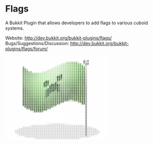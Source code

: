 Flags
=====

A Bukkit Plugin that allows developers to add flags to various cuboid systems.

Website: <http://dev.bukkit.org/bukkit-plugins/flags/>
Bugs/Suggestions/Discussion: <http://dev.bukkit.org/bukkit-plugins/flags/forum/>

 <pre style="font: 10px/5px monospace;"><span style="color: #ffffff;"></span><span style="color: #ffffff;">#</span><span style="color: #ffffff;">#</span><span style="color: #ffffff;">#</span><span style="color: #ffffff;">#</span><span style="color: #ffffff;">#</span><span style="color: #ffffff;">#</span><span style="color: #ffffff;">#</span><span style="color: #ffffff;">#</span><span style="color: #ffffff;">#</span><span style="color: #ffffff;">#</span><span style="color: #ffffff;">#</span><span style="color: #ffffff;">#</span><span style="color: #ffffff;">#</span><span style="color: #ffffff;">#</span><span style="color: #ffffff;">#</span><span style="color: #ffffff;">#</span><span style="color: #ffffff;">#</span><span style="color: #ffffff;">#</span><span style="color: #ffffff;">#</span><span style="color: #ffffff;">#</span><span style="color: #ffffff;">#</span><span style="color: #ffffff;">#</span><span style="color: #ffffff;">#</span><span style="color: #ffffff;">#</span><span style="color: #ffffff;">#</span><span style="color: #ffffff;">#</span><span style="color: #ffffff;">#</span><span style="color: #ffffff;">#</span><span style="color: #ffffff;">#</span><span style="color: #ffffff;">#</span><span style="color: #ffffff;">#</span><span style="color: #ffffff;">#</span><span style="color: #ffffff;">#</span><span style="color: #ffffff;">#</span><span style="color: #ffffff;">#</span><span style="color: #ffffff;">#</span><span style="color: #ffffff;">#</span><span style="color: #ffffff;">#</span><span style="color: #ffffff;">#</span><span style="color: #ffffff;">#</span><span style="color: #ffffff;">#</span><span style="color: #ffffff;">#</span><span style="color: #ffffff;">#</span><span style="color: #ffffff;">#</span><span style="color: #ffffff;">#</span><span style="color: #ffffff;">#</span><span style="color: #ffffff;">#</span><span style="color: #ffffff;">#</span><span style="color: #ffffff;">#</span><span style="color: #ffffff;">#</span><span style="color: #ffffff;">#</span><span style="color: #ffffff;">#</span><span style="color: #ffffff;">#</span><span style="color: #ffffff;">#
</span><span style="color: #ffffff;">#</span><span style="color: #ffffff;">#</span><span style="color: #ffffff;">#</span><span style="color: #ffffff;">#</span><span style="color: #ffffff;">#</span><span style="color: #ffffff;">#</span><span style="color: #ffffff;">#</span><span style="color: #ffffff;">#</span><span style="color: #ffffff;">#</span><span style="color: #ffffff;">#</span><span style="color: #ffffff;">#</span><span style="color: #ffffff;">#</span><span style="color: #ffffff;">#</span><span style="color: #ffffff;">#</span><span style="color: #ffffff;">#</span><span style="color: #ffffff;">#</span><span style="color: #ffffff;">#</span><span style="color: #ffffff;">#</span><span style="color: #ffffff;">#</span><span style="color: #ffffff;">#</span><span style="color: #ffffff;">#</span><span style="color: #ffffff;">#</span><span style="color: #ffffff;">#</span><span style="color: #ffffff;">#</span><span style="color: #ffffff;">#</span><span style="color: #ffffff;">#</span><span style="color: #ffffff;">#</span><span style="color: #ffffff;">#</span><span style="color: #ffffff;">#</span><span style="color: #ffffff;">#</span><span style="color: #ffffff;">#</span><span style="color: #ffffff;">#</span><span style="color: #ffffff;">#</span><span style="color: #ffffff;">#</span><span style="color: #ffffff;">#</span><span style="color: #ffffff;">#</span><span style="color: #ffffff;">#</span><span style="color: #ffffff;">#</span><span style="color: #ffffff;">#</span><span style="color: #ffffff;">#</span><span style="color: #ffffff;">#</span><span style="color: #ffffff;">#</span><span style="color: #ffffff;">#</span><span style="color: #ffffff;">#</span><span style="color: #ffffff;">#</span><span style="color: #ffffff;">#</span><span style="color: #ffffff;">#</span><span style="color: #ffffff;">#</span><span style="color: #ffffff;">#</span><span style="color: #ffffff;">#</span><span style="color: #ffffff;">#</span><span style="color: #ffffff;">#</span><span style="color: #ffffff;">#</span><span style="color: #ffffff;">#
</span><span style="color: #ffffff;">#</span><span style="color: #ffffff;">#####################################################
</span><span style="color: #ffffff;">#</span><span style="color: #ffffff;">########################################</span><span style="color: #5f5f5f;">#</span><span style="color: #b9b9b9;">#</span><span style="color: #5f5f5f;">#</span><span style="color: #ffffff;">##########
</span><span style="color: #ffffff;">#</span><span style="color: #ffffff;">##############################</span><span style="color: #e7f4e2;">#</span><span style="color: #9ed087;">#</span><span style="color: #96ca7d;">#</span><span style="color: #8dc575;">#</span><span style="color: #82bc6a;">#</span><span style="color: #77b560;">#</span><span style="color: #6caa56;">#</span><span style="color: #d6e7cf;">#</span><span style="color: #ffffff;">##</span><span style="color: #5f5f5f;">#</span><span style="color: #c9c9c9;">#</span><span style="color: #b9b9b9;">#</span><span style="color: #ffffff;">##########
</span><span style="color: #ffffff;">#</span><span style="color: #ffffff;">############################</span><span style="color: #cae7be;">#</span><span style="color: #acda9a;">#</span><span style="color: #a6d693;">#</span><span style="color: #9ed289;">#</span><span style="color: #96cb7e;">#</span><span style="color: #8ec576;">#</span><span style="color: #82bd6b;">#</span><span style="color: #78b561;">#</span><span style="color: #6dab56;">#</span><span style="color: #6ba853;">#</span><span style="color: #619d4a;">#</span><span style="color: #ffffff;">#</span><span style="color: #cfcfcf;">#</span><span style="color: #5f5f5f;">##</span><span style="color: #ffffff;">##########
</span><span style="color: #ffffff;">#</span><span style="color: #ffffff;">##########################</span><span style="color: #e3f3dc;">#</span><span style="color: #b5e0a3;">#</span><span style="color: #b1dd9f;">#</span><span style="color: #addb9b;">#</span><span style="color: #a7d794;">#</span><span style="color: #9fd289;">#</span><span style="color: #96cb7e;">#</span><span style="color: #8ec575;">#</span><span style="color: #82bd6a;">#</span><span style="color: #78b561;">#</span><span style="color: #6eab57;">#</span><span style="color: #6ba853;">#</span><span style="color: #619f4a;">#</span><span style="color: #599442;">#</span><span style="color: #e5ede1;">#</span><span style="color: #c9c9c9;">#</span><span style="color: #ffffff;">###########
</span><span style="color: #ffffff;">#</span><span style="color: #ffffff;">########</span><span style="color: #5f894e;">#</span><span style="color: #ffffff;">###############</span><span style="color: #eef8ea;">#</span><span style="color: #bce3aa;">#</span><span style="color: #b9e2a8;">#</span><span style="color: #b6e1a5;">#</span><span style="color: #b1dda1;">#</span><span style="color: #addb9c;">#</span><span style="color: #a6d694;">#</span><span style="color: #9ed188;">#</span><span style="color: #95ca7e;">#</span><span style="color: #8dc475;">#</span><span style="color: #82bd69;">#</span><span style="color: #77b360;">#</span><span style="color: #6dab56;">#</span><span style="color: #6ba853;">#</span><span style="color: #619e4a;">#</span><span style="color: #599442;">#</span><span style="color: #51893b;">#</span><span style="color: #c5c6c5;">#</span><span style="color: #ffffff;">###########
</span><span style="color: #ffffff;">#</span><span style="color: #ffffff;">########</span><span style="color: #4a7b35;">#</span><span style="color: #50883d;">#</span><span style="color: #ffffff;">############</span><span style="color: #f7fcf5;">#</span><span style="color: #bae2a8;">#</span><span style="color: #bce4aa;">#</span><span style="color: #bde4ab;">#</span><span style="color: #bae2a8;">#</span><span style="color: #b6e1a5;">#</span><span style="color: #b1dda0;">#</span><span style="color: #acda9b;">#</span><span style="color: #a4d590;">#</span><span style="color: #99ce83;">#</span><span style="color: #8fc877;">#</span><span style="color: #8ec576;">#</span><span style="color: #84bd6b;">#</span><span style="color: #79b662;">#</span><span style="color: #70ad58;">#</span><span style="color: #63a04d;">#</span><span style="color: #609d4a;">#</span><span style="color: #599441;">#</span><span style="color: #51883b;">#</span><span style="color: #c0c0c0;">#</span><span style="color: #ffffff;">###########
</span><span style="color: #ffffff;">#</span><span style="color: #ffffff;">########</span><span style="color: #4a7c37;">#</span><span style="color: #51893e;">#</span><span style="color: #599545;">#</span><span style="color: #ffffff;">#########</span><span style="color: #fdfefd;">#</span><span style="color: #b5e0a4;">#</span><span style="color: #bae3a9;">#</span><span style="color: #bce4ac;">#</span><span style="color: #bee5ac;">#</span><span style="color: #bde5ab;">#</span><span style="color: #b9e2a7;">#</span><span style="color: #b5e0a2;">#</span><span style="color: #aedc9d;">#</span><span style="color: #a9d998;">#</span><span style="color: #a0d38c;">#</span><span style="color: #97cc80;">#</span><span style="color: #8cc574;">#</span><span style="color: #89c272;">#</span><span style="color: #80ba69;">#</span><span style="color: #77b35f;">#</span><span style="color: #6eab57;">#</span><span style="color: #5c9946;">#</span><span style="color: #548d3f;">#</span><span style="color: #589441;">#</span><span style="color: #50883a;">#</span><span style="color: #bababb;">#</span><span style="color: #ffffff;">###########
</span><span style="color: #ffffff;">#</span><span style="color: #ffffff;">########</span><span style="color: #4a7c37;">#</span><span style="color: #528a3e;">#</span><span style="color: #5b9746;">#</span><span style="color: #63a24f;">#</span><span style="color: #6aab56;">#</span><span style="color: #fafcf9;">#</span><span style="color: #ffffff;">####</span><span style="color: #ddefd6;">#</span><span style="color: #b3dda1;">#</span><span style="color: #b5e0a3;">#</span><span style="color: #b7e1a6;">#</span><span style="color: #bce3a9;">#</span><span style="color: #bee4ac;">#</span><span style="color: #bde5ab;">#</span><span style="color: #bbe3a9;">#</span><span style="color: #b6e1a4;">#</span><span style="color: #b1de9f;">#</span><span style="color: #abda99;">#</span><span style="color: #a6d693;">#</span><span style="color: #9bd087;">#</span><span style="color: #94ca7c;">#</span><span style="color: #87c16f;">#</span><span style="color: #85bf6d;">#</span><span style="color: #7cb864;">#</span><span style="color: #74b05c;">#</span><span style="color: #6ba854;">#</span><span style="color: #5a9545;">#</span><span style="color: #538b3e;">#</span><span style="color: #4b8038;">#</span><span style="color: #4c8036;">#</span><span style="color: #b5b5b6;">#</span><span style="color: #ffffff;">###########
</span><span style="color: #ffffff;">#</span><span style="color: #ffffff;">########</span><span style="color: #538c3e;">#</span><span style="color: #51893e;">#</span><span style="color: #5b9746;">#</span><span style="color: #64a350;">#</span><span style="color: #6dad58;">#</span><span style="color: #78b761;">#</span><span style="color: #83c06c;">#</span><span style="color: #8cc876;">#</span><span style="color: #a1d18a;">#</span><span style="color: #a9d798;">#</span><span style="color: #afdb9d;">#</span><span style="color: #b4dea1;">#</span><span style="color: #b6e0a4;">#</span><span style="color: #b7e1a6;">#</span><span style="color: #bae3a8;">#</span><span style="color: #bce4ab;">#</span><span style="color: #bae4a9;">#</span><span style="color: #b7e2a5;">#</span><span style="color: #b2dfa1;">#</span><span style="color: #addc9d;">#</span><span style="color: #a8d896;">#</span><span style="color: #a1d38c;">#</span><span style="color: #96cd81;">#</span><span style="color: #8dc776;">#</span><span style="color: #82bd6a;">#</span><span style="color: #80bb68;">#</span><span style="color: #79b560;">#</span><span style="color: #70ac58;">#</span><span style="color: #67a550;">#</span><span style="color: #579242;">#</span><span style="color: #51893d;">#</span><span style="color: #4b7d36;">#</span><span style="color: #447331;">#</span><span style="color: #afb0b0;">#</span><span style="color: #ffffff;">###########
</span><span style="color: #ffffff;">#</span><span style="color: #ffffff;">########</span><span style="color: #538a3d;">#</span><span style="color: #5c9746;">#</span><span style="color: #5a9646;">#</span><span style="color: #64a350;">#</span><span style="color: #6eae59;">#</span><span style="color: #79b864;">#</span><span style="color: #83c16e;">#</span><span style="color: #8ec878;">#</span><span style="color: #a2d38d;">#</span><span style="color: #aad898;">#</span><span style="color: #b0dc9d;">#</span><span style="color: #b3dea1;">#</span><span style="color: #b5e0a3;">#</span><span style="color: #b6e1a5;">#</span><span style="color: #b8e2a7;">#</span><span style="color: #b8e3a8;">#</span><span style="color: #b8e2a7;">#</span><span style="color: #b3dfa2;">#</span><span style="color: #afdd9d;">#</span><span style="color: #779e68;">#</span><span style="color: #031100;">#</span><span style="color: #9fd489;">#</span><span style="color: #93c97b;">#</span><span style="color: #8dc574;">#</span><span style="color: #82bd6a;">#</span><span style="color: #77b560;">#</span><span style="color: #6fac58;">#</span><span style="color: #67a551;">#</span><span style="color: #619e4b;">#</span><span style="color: #538c3f;">#</span><span style="color: #4e8439;">#</span><span style="color: #487a35;">#</span><span style="color: #437130;">#</span><span style="color: #aaaaab;">#</span><span style="color: #ffffff;">###########
</span><span style="color: #ffffff;">#</span><span style="color: #ffffff;">########</span><span style="color: #51883c;">#</span><span style="color: #5a9544;">#</span><span style="color: #65a14f;">#</span><span style="color: #66a451;">#</span><span style="color: #6dad58;">#</span><span style="color: #79b864;">#</span><span style="color: #83c16e;">#</span><span style="color: #90c878;">#</span><span style="color: #a2d38d;">#</span><span style="color: #aad898;">#</span><span style="color: #aedb9d;">#</span><span style="color: #b2dda1;">#</span><span style="color: #b3dfa2;">#</span><span style="color: #b4e0a4;">#</span><span style="color: #b5e0a5;">##</span><span style="color: #b4dfa2;">#</span><span style="color: #addb9c;">#</span><span style="color: #030f00;">#</span><span style="color: #0b3600;">#</span><span style="color: #0b4c00;">#</span><span style="color: #9cd185;">#</span><span style="color: #8fc577;">#</span><span style="color: #85bf6d;">#</span><span style="color: #7bb763;">#</span><span style="color: #72af5b;">#</span><span style="color: #6aa853;">#</span><span style="color: #639f4c;">#</span><span style="color: #5c9847;">#</span><span style="color: #4a7d38;">#</span><span style="color: #467533;">#</span><span style="color: #477632;">#</span><span style="color: #416e2e;">#</span><span style="color: #a5a5a5;">#</span><span style="color: #ffffff;">###########
</span><span style="color: #ffffff;">#</span><span style="color: #ffffff;">########</span><span style="color: #4e8439;">#</span><span style="color: #589242;">#</span><span style="color: #629f4c;">#</span><span style="color: #6da956;">#</span><span style="color: #78b460;">#</span><span style="color: #79b764;">#</span><span style="color: #83c16c;">#</span><span style="color: #8fc877;">#</span><span style="color: #a1d28c;">#</span><span style="color: #a9d796;">#</span><span style="color: #adda9c;">#</span><span style="color: #b1dd9e;">#</span><span style="color: #b1dda0;">#</span><span style="color: #b1dea0;">#</span><span style="color: #b1dfa2;">#</span><span style="color: #b1dea1;">#</span><span style="color: #afdd9e;">#</span><span style="color: #a3d392;">#</span><span style="color: #125000;">#</span><span style="color: #136100;">#</span><span style="color: #085100;">#</span><span style="color: #94cb7c;">#</span><span style="color: #88c06f;">#</span><span style="color: #7db865;">#</span><span style="color: #74b15e;">#</span><span style="color: #6ba854;">#</span><span style="color: #64a14d;">#</span><span style="color: #5d9b48;">#</span><span style="color: #589342;">#</span><span style="color: #467835;">#</span><span style="color: #426f31;">#</span><span style="color: #3e682c;">#</span><span style="color: #3f6a2c;">#</span><span style="color: #a0a0a0;">#</span><span style="color: #ffffff;">###########
</span><span style="color: #ffffff;">#</span><span style="color: #ffffff;">########</span><span style="color: #51873a;">#</span><span style="color: #558f40;">#</span><span style="color: #609c4a;">#</span><span style="color: #6ba854;">#</span><span style="color: #75b15e;">#</span><span style="color: #81bc69;">#</span><span style="color: #8dc574;">#</span><span style="color: #96cb7f;">#</span><span style="color: #9fd289;">#</span><span style="color: #a6d692;">#</span><span style="color: #aad999;">#</span><span style="color: #adda9b;">#</span><span style="color: #aedc9c;">#</span><span style="color: #b0e0a0;">#</span><span style="color: #abda9a;">#</span><span style="color: #addc9c;">#</span><span style="color: #a9d998;">#</span><span style="color: #a1d18e;">#</span><span style="color: #105b00;">#</span><span style="color: #0a5a00;">#</span><span style="color: #7faf6d;">#</span><span style="color: #88c170;">#</span><span style="color: #7fba67;">#</span><span style="color: #75b25e;">#</span><span style="color: #6cab56;">#</span><span style="color: #65a24e;">#</span><span style="color: #5d9a48;">#</span><span style="color: #589442;">#</span><span style="color: #538d3e;">#</span><span style="color: #447231;">#</span><span style="color: #3f6a2e;">#</span><span style="color: #3b652b;">#</span><span style="color: #385e27;">#</span><span style="color: #9a9a9a;">#</span><span style="color: #ffffff;">###########
</span><span style="color: #ffffff;">#</span><span style="color: #ffffff;">########</span><span style="color: #4f8639;">#</span><span style="color: #589441;">#</span><span style="color: #5c9847;">#</span><span style="color: #67a451;">#</span><span style="color: #72af5b;">#</span><span style="color: #7eb966;">#</span><span style="color: #88c270;">#</span><span style="color: #93c97b;">#</span><span style="color: #9bce85;">#</span><span style="color: #a1d38d;">#</span><span style="color: #a7d695;">#</span><span style="color: #aadb98;">#</span><span style="color: #000600;">#</span><span style="color: #082000;">#</span><span style="color: #a7d695;">#</span><span style="color: #a8d896;">#</span><span style="color: #a3d58f;">#</span><span style="color: #99cc84;">#</span><span style="color: #3b7f2e;">#</span><span style="color: #91c779;">#</span><span style="color: #89c271;">#</span><span style="color: #7fbb67;">#</span><span style="color: #75b25d;">#</span><span style="color: #66a551;">#</span><span style="color: #5e9a49;">#</span><span style="color: #589343;">#</span><span style="color: #538a3e;">#</span><span style="color: #4e8339;">#</span><span style="color: #4c7f37;">#</span><span style="color: #3f6a2e;">#</span><span style="color: #3b652b;">#</span><span style="color: #386028;">#</span><span style="color: #355b25;">#</span><span style="color: #959595;">#</span><span style="color: #ffffff;">###########
</span><span style="color: #ffffff;">#</span><span style="color: #ffffff;">########</span><span style="color: #4c8236;">#</span><span style="color: #548f3e;">#</span><span style="color: #5f9c48;">#</span><span style="color: #63a04d;">#</span><span style="color: #6eab57;">#</span><span style="color: #7ab662;">#</span><span style="color: #84be6d;">#</span><span style="color: #8fc577;">#</span><span style="color: #97cc81;">#</span><span style="color: #9ed089;">#</span><span style="color: #a5d990;">#</span><span style="color: #082100;">#</span><span style="color: #0f4600;">#</span><span style="color: #145a00;">#</span><span style="color: #a1d38e;">#</span><span style="color: #a0d38b;">#</span><span style="color: #9dd685;">#</span><span style="color: #062503;">#</span><span style="color: #92c77a;">#</span><span style="color: #89c271;">#</span><span style="color: #7fbb67;">#</span><span style="color: #6eae5a;">#</span><span style="color: #66a551;">#</span><span style="color: #5e9a49;">#</span><span style="color: #569242;">#</span><span style="color: #52893e;">#</span><span style="color: #4c8238;">#</span><span style="color: #487a34;">#</span><span style="color: #457431;">#</span><span style="color: #457531;">#</span><span style="color: #3e6b2d;">#</span><span style="color: #365d25;">#</span><span style="color: #345723;">#</span><span style="color: #909090;">#</span><span style="color: #ffffff;">###########
</span><span style="color: #ffffff;">#</span><span style="color: #ffffff;">########</span><span style="color: #487c33;">#</span><span style="color: #51893b;">#</span><span style="color: #5b9744;">#</span><span style="color: #65a24e;">#</span><span style="color: #68a652;">#</span><span style="color: #74b25d;">#</span><span style="color: #7fbb68;">#</span><span style="color: #89c272;">#</span><span style="color: #93c87a;">#</span><span style="color: #98cc82;">#</span><span style="color: #a0d48a;">#</span><span style="color: #0b5200;">#</span><span style="color: #0e5e00;">#</span><span style="color: #0e5700;">#</span><span style="color: #9cd285;">#</span><span style="color: #000000;">#</span><span style="color: #012500;">#</span><span style="color: #063705;">#</span><span style="color: #000600;">#</span><span style="color: #467139;">#</span><span style="color: #6ead58;">#</span><span style="color: #65a551;">#</span><span style="color: #5e9a49;">#</span><span style="color: #569142;">#</span><span style="color: #4f873b;">#</span><span style="color: #4b8037;">#</span><span style="color: #477833;">#</span><span style="color: #437230;">#</span><span style="color: #416c2d;">#</span><span style="color: #416e2c;">#</span><span style="color: #3f6b2b;">#</span><span style="color: #3d6729;">#</span><span style="color: #325420;">#</span><span style="color: #8a8a8a;">#</span><span style="color: #ffffff;">###########
</span><span style="color: #ffffff;">#</span><span style="color: #ffffff;">########</span><span style="color: #45752f;">#</span><span style="color: #4e8438;">#</span><span style="color: #579141;">#</span><span style="color: #609e4a;">#</span><span style="color: #64a14e;">#</span><span style="color: #6fad59;">#</span><span style="color: #79b662;">#</span><span style="color: #83be6b;">#</span><span style="color: #88c271;">#</span><span style="color: #8fc677;">#</span><span style="color: #97ce7e;">#</span><span style="color: #054f00;">#</span><span style="color: #035400;">#</span><span style="color: #9fcf89;">#</span><span style="color: #032802;">#</span><span style="color: #003d00;">#</span><span style="color: #004a00;">#</span><span style="color: #003300;">#</span><span style="color: #002d00;">#</span><span style="color: #407233;">#</span><span style="color: #64a350;">#</span><span style="color: #5d9a49;">#</span><span style="color: #559043;">#</span><span style="color: #4f853a;">#</span><span style="color: #487b37;">#</span><span style="color: #467633;">#</span><span style="color: #426f2e;">#</span><span style="color: #3f6b2c;">#</span><span style="color: #3c6629;">#</span><span style="color: #3d6829;">#</span><span style="color: #3c6528;">#</span><span style="color: #3a6226;">#</span><span style="color: #375e24;">#</span><span style="color: #848585;">#</span><span style="color: #ffffff;">###########
</span><span style="color: #ffffff;">#</span><span style="color: #ffffff;">########</span><span style="color: #3c6428;">#</span><span style="color: #437330;">#</span><span style="color: #538c3c;">#</span><span style="color: #5d9746;">#</span><span style="color: #5e9b49;">#</span><span style="color: #69a754;">#</span><span style="color: #73b05d;">#</span><span style="color: #7bb864;">#</span><span style="color: #81bd69;">#</span><span style="color: #87c170;">#</span><span style="color: #8cc775;">#</span><span style="color: #aad790;">#</span><span style="color: #8ec776;">#</span><span style="color: #8ec676;">#</span><span style="color: #013501;">#</span><span style="color: #004600;">#</span><span style="color: #003f00;">#</span><span style="color: #003800;">#</span><span style="color: #003000;">#</span><span style="color: #3b692e;">#</span><span style="color: #5c9847;">#</span><span style="color: #548f42;">#</span><span style="color: #4e833a;">#</span><span style="color: #4d8139;">#</span><span style="color: #4c8137;">#</span><span style="color: #3a632a;">#</span><span style="color: #375d27;">#</span><span style="color: #355924;">#</span><span style="color: #385e26;">#</span><span style="color: #3b6227;">#</span><span style="color: #385f25;">#</span><span style="color: #375e24;">#</span><span style="color: #365c23;">#</span><span style="color: #7f807f;">#</span><span style="color: #ffffff;">###########
</span><span style="color: #ffffff;">#</span><span style="color: #ffffff;">########</span><span style="color: #386026;">#</span><span style="color: #3f6a2a;">#</span><span style="color: #477832;">#</span><span style="color: #579241;">#</span><span style="color: #599644;">#</span><span style="color: #63a14e;">#</span><span style="color: #6dab57;">#</span><span style="color: #74b25d;">#</span><span style="color: #79b662;">#</span><span style="color: #7fba68;">#</span><span style="color: #82be6b;">#</span><span style="color: #83be6c;">#</span><span style="color: #6a9e58;">#</span><span style="color: #000d00;">#</span><span style="color: #003700;">#</span><span style="color: #003b00;">#</span><span style="color: #003500;">#</span><span style="color: #002e00;">#</span><span style="color: #002500;">#</span><span style="color: #356129;">#</span><span style="color: #528c3f;">#</span><span style="color: #558f3f;">#</span><span style="color: #4f863a;">#</span><span style="color: #4a7e35;">#</span><span style="color: #457731;">#</span><span style="color: #355b25;">#</span><span style="color: #335722;">#</span><span style="color: #315321;">#</span><span style="color: #2f4f1f;">#</span><span style="color: #355a22;">#</span><span style="color: #365c23;">#</span><span style="color: #355a22;">#</span><span style="color: #345921;">#</span><span style="color: #7b7b7b;">#</span><span style="color: #ffffff;">###########
</span><span style="color: #ffffff;">#</span><span style="color: #ffffff;">########</span><span style="color: #365b24;">#</span><span style="color: #3c6428;">#</span><span style="color: #42712f;">#</span><span style="color: #4b7e35;">#</span><span style="color: #548e40;">#</span><span style="color: #5d9948;">#</span><span style="color: #66a44f;">#</span><span style="color: #6dab58;">#</span><span style="color: #71b05b;">#</span><span style="color: #76b460;">#</span><span style="color: #78b662;">#</span><span style="color: #7cb864;">#</span><span style="color: #375d2d;">#</span><span style="color: #003000;">#</span><span style="color: #003500;">#</span><span style="color: #003100;">#</span><span style="color: #002700;">#</span><span style="color: #6ca853;">#</span><span style="color: #001900;">#</span><span style="color: #315825;">#</span><span style="color: #4b8138;">#</span><span style="color: #4e8438;">#</span><span style="color: #487b33;">#</span><span style="color: #44742f;">#</span><span style="color: #426e2c;">#</span><span style="color: #325421;">#</span><span style="color: #30501f;">#</span><span style="color: #2e4d1f;">#</span><span style="color: #2d4c1d;">#</span><span style="color: #325620;">#</span><span style="color: #32551f;">#</span><span style="color: #32541f;">#</span><span style="color: #335620;">#</span><span style="color: #7b7b7b;">#</span><span style="color: #ffffff;">###########
</span><span style="color: #ffffff;">#</span><span style="color: #ffffff;">########</span><span style="color: #345921;">#</span><span style="color: #375f24;">#</span><span style="color: #3f6b2b;">#</span><span style="color: #467631;">#</span><span style="color: #50863a;">#</span><span style="color: #589242;">#</span><span style="color: #619d4a;">#</span><span style="color: #67a551;">#</span><span style="color: #6eab57;">#</span><span style="color: #73b05b;">#</span><span style="color: #74b25d;">#</span><span style="color: #75b25e;">#</span><span style="color: #335f29;">#</span><span style="color: #002e00;">#</span><span style="color: #002c00;">#</span><span style="color: #5a9047;">#</span><span style="color: #5c9847;">#</span><span style="color: #528c3f;">#</span><span style="color: #4b8037;">#</span><span style="color: #4b7e38;">#</span><span style="color: #457532;">#</span><span style="color: #487932;">#</span><span style="color: #42722f;">#</span><span style="color: #3f6c2b;">#</span><span style="color: #3c6527;">#</span><span style="color: #2e4e1f;">#</span><span style="color: #2d4c1d;">#</span><span style="color: #2b4a1c;">#</span><span style="color: #2a491b;">#</span><span style="color: #31541e;">#</span><span style="color: #30521d;">###</span><span style="color: #7b7b7b;">#</span><span style="color: #ffffff;">###########
</span><span style="color: #ffffff;">#</span><span style="color: #ffffff;">########</span><span style="color: #385f23;">#</span><span style="color: #385f24;">#</span><span style="color: #3b6328;">#</span><span style="color: #406f2d;">#</span><span style="color: #4a7e35;">#</span><span style="color: #528b3e;">#</span><span style="color: #599444;">#</span><span style="color: #609c4a;">#</span><span style="color: #66a450;">#</span><span style="color: #6aa854;">#</span><span style="color: #6ba955;">#</span><span style="color: #6caa55;">#</span><span style="color: #305825;">#</span><span style="color: #002300;">#</span><span style="color: #5a9646;">#</span><span style="color: #599544;">#</span><span style="color: #599443;">#</span><span style="color: #4e863b;">#</span><span style="color: #487b36;">#</span><span style="color: #447331;">#</span><span style="color: #3e6a2c;">#</span><span style="color: #41702e;">#</span><span style="color: #3f6a2a;">#</span><span style="color: #3a6126;">#</span><span style="color: #325520;">#</span><span style="color: #355b21;">#</span><span style="color: #345921;">#</span><span style="color: #2e4d1c;">#</span><span style="color: #29471a;">#</span><span style="color: #2f521d;">#</span><span style="color: #30521d;">##</span><span style="color: #30511d;">#</span><span style="color: #7b7b7b;">#</span><span style="color: #ffffff;">###########
</span><span style="color: #ffffff;">#</span><span style="color: #ffffff;">########</span><span style="color: #375f22;">#</span><span style="color: #396125;">#</span><span style="color: #3d6727;">#</span><span style="color: #3d682a;">#</span><span style="color: #467631;">#</span><span style="color: #4c8237;">#</span><span style="color: #538c3e;">#</span><span style="color: #579343;">#</span><span style="color: #609c49;">#</span><span style="color: #62a04d;">#</span><span style="color: #63a14e;">##</span><span style="color: #2b5122;">#</span><span style="color: #001700;">#</span><span style="color: #579342;">#</span><span style="color: #558f40;">#</span><span style="color: #51893d;">#</span><span style="color: #467833;">#</span><span style="color: #41702f;">#</span><span style="color: #3d682b;">#</span><span style="color: #396128;">#</span><span style="color: #385e26;">#</span><span style="color: #325621;">#</span><span style="color: #315320;">#</span><span style="color: #30501e;">#</span><span style="color: #335720;">####</span><span style="color: #33571f;">#</span><span style="color: #30511d;">#</span><span style="color: #2f511d;">##</span><span style="color: #7b7b7b;">#</span><span style="color: #ffffff;">###########
</span><span style="color: #ffffff;">#</span><span style="color: #ffffff;">########</span><span style="color: #375f23;">#</span><span style="color: #385e22;">#</span><span style="color: #3b6425;">#</span><span style="color: #3f6b29;">#</span><span style="color: #406c2c;">#</span><span style="color: #477933;">#</span><span style="color: #4d8338;">#</span><span style="color: #538b3d;">#</span><span style="color: #589243;">#</span><span style="color: #5b9645;">#</span><span style="color: #5b9846;">#</span><span style="color: #5b9746;">#</span><span style="color: #27481e;">#</span><span style="color: #629f49;">#</span><span style="color: #51893d;">#</span><span style="color: #4e8439;">#</span><span style="color: #4a7d35;">#</span><span style="color: #406d2d;">#</span><span style="color: #3c662a;">#</span><span style="color: #3d672a;">#</span><span style="color: #3d6828;">#</span><span style="color: #325520;">#</span><span style="color: #30521e;">#</span><span style="color: #2e4f1d;">##</span><span style="color: #335720;">##</span><span style="color: #345820;">#</span><span style="color: #345821;">#</span><span style="color: #345820;">##</span><span style="color: #31541e;">#</span><span style="color: #2f511d;">#</span><span style="color: #7b7b7b;">#</span><span style="color: #ffffff;">###########
</span><span style="color: #ffffff;">#</span><span style="color: #ffffff;">########</span><span style="color: #386123;">#</span><span style="color: #385f22;">#</span><span style="color: #396124;">#</span><span style="color: #3c6627;">#</span><span style="color: #386027;">#</span><span style="color: #3d682b;">#</span><span style="color: #437231;">#</span><span style="color: #4b7f36;">#</span><span style="color: #528a3d;">#</span><span style="color: #558f3f;">#</span><span style="color: #579141;">#</span><span style="color: #579040;">#</span><span style="color: #528a3d;">#</span><span style="color: #4d8339;">#</span><span style="color: #4a7f36;">#</span><span style="color: #467932;">#</span><span style="color: #427231;">#</span><span style="color: #3a6429;">#</span><span style="color: #416c2a;">#</span><span style="color: #3d6728;">#</span><span style="color: #3b6326;">#</span><span style="color: #30511e;">#</span><span style="color: #2e4f1d;">###</span><span style="color: #345821;">####</span><span style="color: #345820;">###</span><span style="color: #335820;">#</span><span style="color: #7b7b7b;">#</span><span style="color: #ffffff;">###########
</span><span style="color: #ffffff;">#</span><span style="color: #ffffff;">########</span><span style="color: #2d4c1b;">#</span><span style="color: #375e23;">#</span><span style="color: #375e22;">#</span><span style="color: #396225;">#</span><span style="color: #345923;">#</span><span style="color: #3a6128;">#</span><span style="color: #3d692b;">#</span><span style="color: #426f2f;">#</span><span style="color: #4d8237;">#</span><span style="color: #508639;">#</span><span style="color: #51873a;">#</span><span style="color: #508639;">#</span><span style="color: #4b7f36;">#</span><span style="color: #467833;">#</span><span style="color: #437431;">#</span><span style="color: #406e2d;">#</span><span style="color: #42702d;">#</span><span style="color: #3e6a29;">#</span><span style="color: #3c6628;">#</span><span style="color: #3a6325;">#</span><span style="color: #385f23;">#</span><span style="color: #2e4f1c;">##</span><span style="color: #2e4f1d;">#</span><span style="color: #8c9d82;">#</span><span style="color: #c2cdbc;">#</span><span style="color: #90a486;">#</span><span style="color: #375a24;">#</span><span style="color: #345821;">#</span><span style="color: #345820;">##</span><span style="color: #335820;">#</span><span style="color: #345820;">#</span><span style="color: #7b7b7b;">#</span><span style="color: #ffffff;">###########
</span><span style="color: #ffffff;">#</span><span style="color: #ffffff;">########</span><span style="color: #2d4c1b;">#</span><span style="color: #2c4c1b;">#</span><span style="color: #31541e;">#</span><span style="color: #375e22;">#</span><span style="color: #325620;">#</span><span style="color: #355a23;">#</span><span style="color: #396128;">#</span><span style="color: #3c662b;">#</span><span style="color: #467932;">#</span><span style="color: #497c33;">#</span><span style="color: #497c34;">#</span><span style="color: #487c33;">#</span><span style="color: #457431;">#</span><span style="color: #416e2d;">#</span><span style="color: #426f2d;">#</span><span style="color: #416d2a;">#</span><span style="color: #3d6728;">#</span><span style="color: #3b6526;">#</span><span style="color: #386124;">#</span><span style="color: #385e22;">#</span><span style="color: #375e22;">#</span><span style="color: #5a744c;">#</span><span style="color: #ffffff;">#######</span><span style="color: #889d7d;">#</span><span style="color: #335820;">#</span><span style="color: #345820;">##</span><span style="color: #7b7b7b;">#</span><span style="color: #ffffff;">###########
</span><span style="color: #ffffff;">#</span><span style="color: #ffffff;">########</span><span style="color: #2d4c1b;">#</span><span style="color: #2c4c1b;">##</span><span style="color: #2c4d1b;">#</span><span style="color: #31521e;">#</span><span style="color: #335721;">#</span><span style="color: #355a23;">#</span><span style="color: #385f26;">#</span><span style="color: #426f2d;">#</span><span style="color: #43732f;">#</span><span style="color: #447330;">#</span><span style="color: #43722f;">#</span><span style="color: #3e692b;">#</span><span style="color: #406c2a;">#</span><span style="color: #3d6828;">#</span><span style="color: #3b6527;">#</span><span style="color: #3a6326;">#</span><span style="color: #386024;">#</span><span style="color: #375e22;">#</span><span style="color: #51733f;">#</span><span style="color: #ffffff;">###########</span><span style="color: #355921;">#</span><span style="color: #345820;">#</span><span style="color: #7b7b7b;">#</span><span style="color: #ffffff;">###########
</span><span style="color: #ffffff;">#</span><span style="color: #ffffff;">########</span><span style="color: #2c4b1b;">#</span><span style="color: #2c4c1b;">#</span><span style="color: #2d4c1b;">##</span><span style="color: #2e4e1c;">#</span><span style="color: #2f4f1e;">#</span><span style="color: #335621;">#</span><span style="color: #345923;">#</span><span style="color: #3e6828;">#</span><span style="color: #3e6a2a;">#</span><span style="color: #355a24;">#</span><span style="color: #335721;">#</span><span style="color: #385f25;">#</span><span style="color: #3b6527;">#</span><span style="color: #3a6326;">#</span><span style="color: #386124;">#</span><span style="color: #375e22;">##</span><span style="color: #ffffff;">##############</span><span style="color: #e7ebe4;">#</span><span style="color: #7b7b7b;">#</span><span style="color: #ffffff;">###########
</span><span style="color: #ffffff;">#</span><span style="color: #ffffff;">#########</span><span style="color: #2c4b1b;">#</span><span style="color: #2c4c1b;">#</span><span style="color: #2d4c1b;">#</span><span style="color: #2d4d1c;">#</span><span style="color: #2e4e1c;">#</span><span style="color: #2f4f1e;">#</span><span style="color: #30521f;">#</span><span style="color: #31531f;">#</span><span style="color: #325420;">#</span><span style="color: #315420;">#</span><span style="color: #31531f;">#</span><span style="color: #355a22;">#</span><span style="color: #386124;">#</span><span style="color: #385f23;">#</span><span style="color: #375e22;">#</span><span style="color: #c6d1c0;">#</span><span style="color: #ffffff;">################</span><span style="color: #7b7b7b;">#</span><span style="color: #ffffff;">###########
</span><span style="color: #ffffff;">#</span><span style="color: #ffffff;">##########</span><span style="color: #3b582b;">#</span><span style="color: #2d4c1b;">#</span><span style="color: #2d4d1b;">#</span><span style="color: #2e4e1d;">###</span><span style="color: #2e4f1d;">####</span><span style="color: #33561f;">#</span><span style="color: #375e22;">#</span><span style="color: #537441;">#</span><span style="color: #ffffff;">##################</span><span style="color: #7b7b7b;">#</span><span style="color: #ffffff;">###########
</span><span style="color: #ffffff;">#</span><span style="color: #ffffff;">###########</span><span style="color: #f0f2ee;">#</span><span style="color: #2d4c1b;">#</span><span style="color: #2d4d1c;">#</span><span style="color: #2e4e1d;">##</span><span style="color: #2d4c1c;">#</span><span style="color: #2d4d1c;">###</span><span style="color: #3e5f2d;">#</span><span style="color: #ffffff;">####################</span><span style="color: #7b7b7b;">#</span><span style="color: #ffffff;">###########
</span><span style="color: #ffffff;">#</span><span style="color: #ffffff;">#############</span><span style="color: #e2e7e0;">#</span><span style="color: #2d4d1c;">##</span><span style="color: #2d4c1c;">##</span><span style="color: #5e7651;">#</span><span style="color: #ffffff;">######################</span><span style="color: #7b7b7b;">#</span><span style="color: #ffffff;">###########
</span><span style="color: #ffffff;">#</span><span style="color: #ffffff;">#########################################</span><span style="color: #7b7b7b;">#</span><span style="color: #ffffff;">###########
</span><span style="color: #ffffff;">#</span><span style="color: #ffffff;">#########################################</span><span style="color: #7b7b7b;">#</span><span style="color: #ffffff;">###########
</span><span style="color: #ffffff;">#</span><span style="color: #ffffff;">#########################################</span><span style="color: #7b7b7b;">#</span><span style="color: #ffffff;">###########
</span><span style="color: #ffffff;">#</span><span style="color: #ffffff;">#########################################</span><span style="color: #7b7b7b;">#</span><span style="color: #ffffff;">###########
</span><span style="color: #ffffff;">#</span><span style="color: #ffffff;">#########################################</span><span style="color: #7b7b7b;">#</span><span style="color: #ffffff;">###########
</span><span style="color: #ffffff;">#</span><span style="color: #ffffff;">#########################################</span><span style="color: #7b7b7b;">#</span><span style="color: #ffffff;">###########
</span><span style="color: #ffffff;">#</span><span style="color: #ffffff;">#########################################</span><span style="color: #7b7b7b;">#</span><span style="color: #ffffff;">###########
</span><span style="color: #ffffff;">#</span><span style="color: #ffffff;">###################</span><span style="color: #fafafa;">#</span><span style="color: #f2f2f2;">#</span><span style="color: #eaeaea;">#</span><span style="color: #e2e2e2;">#</span><span style="color: #dadada;">#</span><span style="color: #d2d2d2;">#</span><span style="color: #d0d0d0;">#</span><span style="color: #cecece;">#</span><span style="color: #d0d0d0;">#</span><span style="color: #d6d6d6;">#</span><span style="color: #dcdcdc;">#</span><span style="color: #e6e6e6;">#</span><span style="color: #ececec;">#</span><span style="color: #f6f6f6;">#</span><span style="color: #fcfcfc;">#</span><span style="color: #ffffff;">#######</span><span style="color: #7b7b7b;">#</span><span style="color: #ffffff;">###########
</span><span style="color: #ffffff;">#</span><span style="color: #ffffff;">###########</span><span style="color: #fcfcfc;">#</span><span style="color: #e2e2e2;">#</span><span style="color: #cecece;">###########################</span><span style="color: #ececec;">#</span><span style="color: #7b7b7b;">#</span><span style="color: #ffffff;">###########
</span><span style="color: #ffffff;">#</span><span style="color: #ffffff;">########</span><span style="color: #cecece;">#################################</span><span style="color: #7b7b7b;">#</span><span style="color: #cecece;">##</span><span style="color: #e6e6e6;">#</span><span style="color: #ffffff;">########
</span><span style="color: #ffffff;">#</span><span style="color: #ffffff;">#####</span><span style="color: #f6f6f6;">#</span><span style="color: #cecece;">###################################</span><span style="color: #7b7b7b;">#</span><span style="color: #cecece;">#####</span><span style="color: #ffffff;">######
</span><span style="color: #ffffff;">#</span><span style="color: #ffffff;">####</span><span style="color: #d6d6d6;">#</span><span style="color: #cecece;">####################################</span><span style="color: #7b7b7b;">#</span><span style="color: #cecece;">######</span><span style="color: #ffffff;">#####
</span><span style="color: #ffffff;">#</span><span style="color: #ffffff;">####</span><span style="color: #cecece;">#####################################</span><span style="color: #7b7b7b;">#</span><span style="color: #cecece;">######</span><span style="color: #d4d4d4;">#</span><span style="color: #ffffff;">####
</span><span style="color: #ffffff;">#</span><span style="color: #ffffff;">####</span><span style="color: #fafafa;">#</span><span style="color: #cecece;">####################################</span><span style="color: #7b7b7b;">#</span><span style="color: #cecece;">######</span><span style="color: #ffffff;">#####
</span><span style="color: #ffffff;">#</span><span style="color: #ffffff;">######</span><span style="color: #dcdcdc;">#</span><span style="color: #cecece;">##################################</span><span style="color: #7b7b7b;">#</span><span style="color: #cecece;">####</span><span style="color: #f4f4f4;">#</span><span style="color: #ffffff;">######
</span><span style="color: #ffffff;">#</span><span style="color: #ffffff;">#########</span><span style="color: #dcdcdc;">#</span><span style="color: #cecece;">#################################</span><span style="color: #ececec;">#</span><span style="color: #ffffff;">#########
</span><span style="color: #ffffff;">#</span><span style="color: #ffffff;">#############</span><span style="color: #fafafa;">#</span><span style="color: #e6e6e6;">#</span><span style="color: #cecece;">######################</span><span style="color: #d0d0d0;">#</span><span style="color: #eeeeee;">#</span><span style="color: #ffffff;">##############
</span><span style="color: #ffffff;">#</span><span style="color: #ffffff;">#####################################################
</span></pre>
